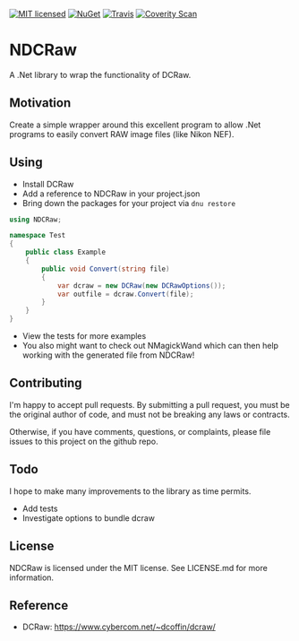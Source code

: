 [![MIT licensed](https://img.shields.io/badge/license-MIT-blue.svg)](https://github.com/AerisG222/NDCRaw/blob/master/LICENSE.md)
[![NuGet](https://buildstats.info/nuget/NDCRaw)](https://www.nuget.org/packages/NDCRaw/)
[![Travis](https://img.shields.io/travis/AerisG222/NDCRaw.svg?maxAge=2592000)](https://travis-ci.org/AerisG222/NDCRaw)
[![Coverity Scan](https://img.shields.io/coverity/scan/7993.svg)](https://scan.coverity.com/projects/aerisg222-ndcraw)

# NDCRaw

A .Net library to wrap the functionality of DCRaw.

## Motivation
Create a simple wrapper around this excellent program to allow
.Net programs to easily convert RAW image files (like Nikon NEF).

## Using
- Install DCRaw
- Add a reference to NDCRaw in your project.json
- Bring down the packages for your project via `dnu restore`

```csharp
using NDCRaw;

namespace Test
{
    public class Example
    {
        public void Convert(string file)
        {
            var dcraw = new DCRaw(new DCRawOptions());
            var outfile = dcraw.Convert(file);
        }
    }
}
```

- View the tests for more examples
- You also might want to check out NMagickWand which can then help
  working with the generated file from NDCRaw!

## Contributing
I'm happy to accept pull requests.  By submitting a pull request, you
must be the original author of code, and must not be breaking
any laws or contracts.

Otherwise, if you have comments, questions, or complaints, please file
issues to this project on the github repo.

## Todo
I hope to make many improvements to the library as time permits.
- Add tests
- Investigate options to bundle dcraw
  
## License
NDCRaw is licensed under the MIT license.  See LICENSE.md for more
information.

## Reference
- DCRaw: https://www.cybercom.net/~dcoffin/dcraw/
